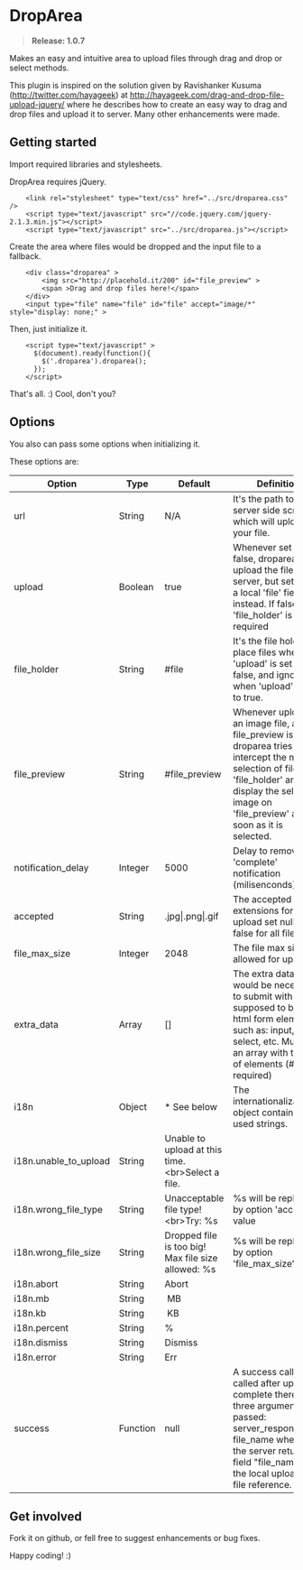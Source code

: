 # DropArea

> **Release: 1.0.7**

Makes an easy and intuitive area to upload files through drag and drop or select methods.

This plugin is inspired on the solution given by Ravishanker Kusuma (http://twitter.com/hayageek)
at http://hayageek.com/drag-and-drop-file-upload-jquery/ where he describes how to create an easy way to
drag and drop files and upload it to server. Many other enhancements were made.

## Getting started

Import required libraries and stylesheets.

DropArea requires jQuery.

```
    <link rel="stylesheet" type="text/css" href="../src/droparea.css" />
    <script type="text/javascript" src="//code.jquery.com/jquery-2.1.3.min.js"></script>
    <script type="text/javascript" src="../src/droparea.js"></script>
```

Create the area where files would be dropped and the input file to a fallback.

```
    <div class="droparea" >
        <img src="http://placehold.it/200" id="file_preview" >
        <span >Drag and drop files here!</span>
    </div>
    <input type="file" name="file" id="file" accept="image/*" style="display: none;" >
```

Then, just initialize it.

```
    <script type="text/javascript" >
      $(document).ready(function(){
        $('.droparea').droparea();
      });
    </script>
```

That's all. :) Cool, don't you?

## Options

You also can pass some options when initializing it.

These options are:

| Option                | Type     | Default                                                | Definition                                                                                                                                                                                                          |
| --------------------- | -------- | ------------------------------------------------------ | ------------------------------------------------------------------------------------------------------------------------------------------------------------------------------------------------------------------- |
| url                   | String   | N/A                                                    | It's the path to the server side script which will upload your file.                                                                                                                                                |
| upload                | Boolean  | true                                                   | Whenever set to false, droparea won't upload the file to server, but set it into a local 'file' field instead. If false, a 'file_holder' is required                                                                |
| file_holder           | String   | #file                                                  | It's the file holder to place files when 'upload' is set to false, and ignored when 'upload' is set to true.                                                                                                        |
| file_preview          | String   | #file_preview                                          | Whenever uploading an image file, and file_preview is given, droparea tries to intercept the manual selection of files on 'file_holder' and display the selected image on 'file_preview' as soon as it is selected. |
| notification_delay    | Integer  | 5000                                                   | Delay to remove the 'complete' notification (milisenconds)                                                                                                                                                          |
| accepted              | String   | .jpg&#124;.png&#124;.gif                               | The accepted extensions for upload set null or false for all files                                                                                                                                                  |
| file_max_size         | Integer  | 2048                                                   | The file max size allowed for upload                                                                                                                                                                                |
| extra_data            | Array    | []                                                     | The extra data that would be necessary to submit with file it's supposed to be only html form elements, such as: input, select, etc. Must be an array with the id of elements (# is not required)                   |
| i18n                  | Object   | \* See below                                           | The internationalization object containing all used strings.                                                                                                                                                        |
| i18n.unable_to_upload | String   | Unable to upload at this time.&lt;br&gt;Select a file. |
| i18n.wrong_file_type  | String   | Unacceptable file type!&lt;br&gt;Try: %s               | %s will be replaced by option 'accepted' value                                                                                                                                                                      |
| i18n.wrong_file_size  | String   | Dropped file is too big!<br >Max file size allowed: %s | %s will be replaced by option 'file_max_size' value                                                                                                                                                                 |
| i18n.abort            | String   | Abort                                                  |
| i18n.mb               | String   | &nbsp;MB                                               |
| i18n.kb               | String   | &nbsp;KB                                               |
| i18n.percent          | String   | %                                                      |
| i18n.dismiss          | String   | Dismiss                                                |
| i18n.error            | String   | Err                                                    |
| success               | Function | null                                                   | A success callback, called after upload is complete there are three arguments passed: server_response_obj, file_name whenever the server returns a field "file_name" and the local uploaded file reference.         |

## Get involved

Fork it on github, or fell free to suggest enhancements or bug fixes.

Happy coding! :)
